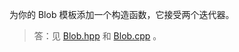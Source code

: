 为你的 Blob 模板添加一个构造函数，它接受两个迭代器。

> 答：见 [Blob.hpp](../../lib/Blob.hpp) 和 [Blob.cpp](../../lib/Blob.cpp) 。

